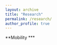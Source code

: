 ```yaml
---
layout: archive
title: "Research"
permalink: /research/
author_profile: true
---
```


**Mobility ***

